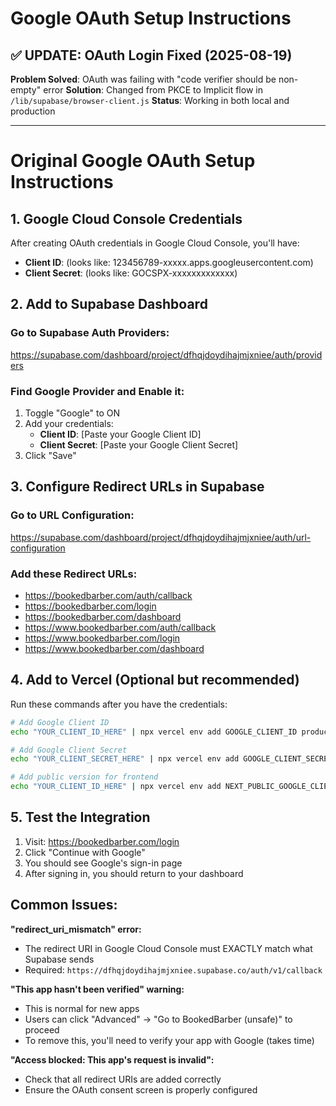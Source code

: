 # Google OAuth Setup Instructions

## ✅ UPDATE: OAuth Login Fixed (2025-08-19)
**Problem Solved**: OAuth was failing with "code verifier should be non-empty" error
**Solution**: Changed from PKCE to Implicit flow in `/lib/supabase/browser-client.js`
**Status**: Working in both local and production

---

# Original Google OAuth Setup Instructions

## 1. Google Cloud Console Credentials
After creating OAuth credentials in Google Cloud Console, you'll have:
- **Client ID**: (looks like: 123456789-xxxxx.apps.googleusercontent.com)
- **Client Secret**: (looks like: GOCSPX-xxxxxxxxxxxxx)

## 2. Add to Supabase Dashboard

### Go to Supabase Auth Providers:
https://supabase.com/dashboard/project/dfhqjdoydihajmjxniee/auth/providers

### Find Google Provider and Enable it:
1. Toggle "Google" to ON
2. Add your credentials:
   - **Client ID**: [Paste your Google Client ID]
   - **Client Secret**: [Paste your Google Client Secret]
3. Click "Save"

## 3. Configure Redirect URLs in Supabase

### Go to URL Configuration:
https://supabase.com/dashboard/project/dfhqjdoydihajmjxniee/auth/url-configuration

### Add these Redirect URLs:
- https://bookedbarber.com/auth/callback
- https://bookedbarber.com/login
- https://bookedbarber.com/dashboard
- https://www.bookedbarber.com/auth/callback
- https://www.bookedbarber.com/login
- https://www.bookedbarber.com/dashboard

## 4. Add to Vercel (Optional but recommended)

Run these commands after you have the credentials:

```bash
# Add Google Client ID
echo "YOUR_CLIENT_ID_HERE" | npx vercel env add GOOGLE_CLIENT_ID production

# Add Google Client Secret
echo "YOUR_CLIENT_SECRET_HERE" | npx vercel env add GOOGLE_CLIENT_SECRET production

# Add public version for frontend
echo "YOUR_CLIENT_ID_HERE" | npx vercel env add NEXT_PUBLIC_GOOGLE_CLIENT_ID production
```

## 5. Test the Integration

1. Visit: https://bookedbarber.com/login
2. Click "Continue with Google"
3. You should see Google's sign-in page
4. After signing in, you should return to your dashboard

## Common Issues:

**"redirect_uri_mismatch" error:**
- The redirect URI in Google Cloud Console must EXACTLY match what Supabase sends
- Required: `https://dfhqjdoydihajmjxniee.supabase.co/auth/v1/callback`

**"This app hasn't been verified" warning:**
- This is normal for new apps
- Users can click "Advanced" → "Go to BookedBarber (unsafe)" to proceed
- To remove this, you'll need to verify your app with Google (takes time)

**"Access blocked: This app's request is invalid":**
- Check that all redirect URIs are added correctly
- Ensure the OAuth consent screen is properly configured